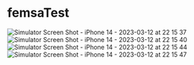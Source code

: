 # femsaTest

![Simulator Screen Shot - iPhone 14 - 2023-03-12 at 22 15 37](https://user-images.githubusercontent.com/32994084/224642988-f97913b5-63de-48d8-b051-5ecc4a6da39d.png)
![Simulator Screen Shot - iPhone 14 - 2023-03-12 at 22 15 40](https://user-images.githubusercontent.com/32994084/224642999-43219683-8cfe-4a17-9792-18cb149ad138.png)
![Simulator Screen Shot - iPhone 14 - 2023-03-12 at 22 15 44](https://user-images.githubusercontent.com/32994084/224643004-10e62190-a428-4381-a939-e9a2bcdc6971.png)
![Simulator Screen Shot - iPhone 14 - 2023-03-12 at 22 15 47](https://user-images.githubusercontent.com/32994084/224643009-a2d38aeb-b706-4691-8421-3220569a03dd.png)
